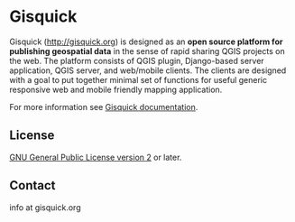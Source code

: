 # Gisquick

Gisquick (http://gisquick.org) is designed as an **open source
platform for publishing geospatial data** in the sense of rapid
sharing QGIS projects on the web. The platform consists of QGIS
plugin, Django-based server application, QGIS server, and web/mobile
clients. The clients are designed with a goal to put together minimal
set of functions for useful generic responsive web and mobile friendly
mapping application.

For more information see [Gisquick
documentation](http://gisquick.readthedocs.io).

## License

[GNU General Public License version
2](https://github.com/gislab-npo/gisquick/blob/master/LICENSE) or
later.

## Contact

info at gisquick.org
